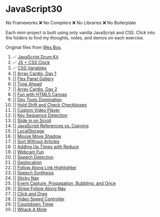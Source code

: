 # JavaScript30

No Frameworks ❌ No Compilers ❌ No Libraries ❌ No Boilerplate

Each mini-project is built using only vanilla JavaScript and CSS.  Click into the folders to find my thoughts, notes, and demos on each exercise.

Original files from [Wes Bos](https://github.com/wesbos/JavaScript30).

1. ✅ [JavaScript Drum Kit](./01%20-%20JavaScript%20Drum%20Kit)
2. ✅ [JS + CSS Clock](./02%20-%20JS%20%2B%20CSS%20Clock)
3. ✅ [CSS Variables](./03%20-%20CSS%20Variables)
4. [] [Array Cardio, Day 1](./04%20-%20Array%20Cardio%20Day%201)
5. [] [Flex Panel Gallery](./05%20-%20Flex%20Panel%20Gallery)
6. [] [Type Ahead](./06%20-%20Type%20Ahead)
7. [] [Array Cardio, Day 2](./07%20-%20Array%20Cardio%20Day%202)
8. [] [Fun with HTML5 Canvas](./08%20-%20Fun%20with%20HTML5%20Canvas)
9. [] [Dev Tools Domination](./09%20-%20Dev%20Tools%20Domination)
10. [] [Hold Shift and Check Checkboxes](./10%20-%20Hold%20Shift%20and%20Check%20Checkboxes)
11. [] [Custom Video Player](./11%20-%20Custom%20Video%20Player)
12. [] [Key Sequence Detection](./12%20-%20Key%20Sequence%20Detection)
13. [] [Slide in on Scroll](./13%20-%20Slide%20in%20on%20Scroll)
14. [] [JavaScript References vs. Copying](./14%20-%20JavaScript%20References%20VS%20Copying)
15. [] [LocalStorage](./15%20-%20LocalStorage)
16. [] [Mouse Move Shadow](./16%20-%20Mouse%20Move%20Shadow)
17. [] [Sort Without Articles](./17%20-%20Sort%20Without%20Articles)
18. [] [Adding Up Times with Reduce](./18%20-%20Adding%20Up%20Times%20with%20Reduce)
19. [] [Webcam Fun](./19%20-%20Webcam%20Fun)
20. [] [Speech Detection](./20%20-%20Speech%20Detection)
21. [] [Geolocation](./21%20-%Geolocation)
22. [] [Follow Along Link Highlighter](./22%20-%20Follow%20Along%20Link%20Highlighter)
23. [] [Speech Synthesis](./23%20-%20Speech%20Synthesis)
24. [] [Sticky Nav](./24%20-%20Sticky%20Nav)
25. [] [Event Capture, Propagation, Bubbling, and Once](./25%20-%20Event%20Capture,%20Propagation,%20Bubbling%20and%20Once)
26. [] [Stripe Follow Along Nav](./26%20-%20Stripe%20Follow%20Along%20Nav)
27. [] [Click and Drag](./27%20-%20Click%20and%20Drag)
28. [] [Video Speed Controller](./28%20-%20Video%20Speed%20Controller)
29. [] [Countdown Timer](./29%20-%20Countdown%20Timer)
30. [] [Whack A Mole](./30%20-%20Whack%20A%20Mole)
